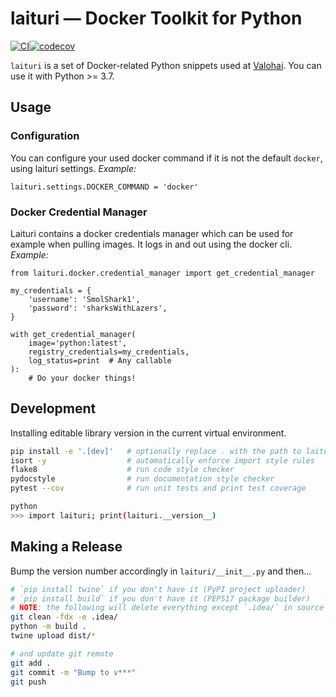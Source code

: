 # laituri — Docker Toolkit for Python

[![CI](https://github.com/valohai/laituri/actions/workflows/ci.yml/badge.svg)](https://github.com/valohai/laituri/actions/workflows/ci.yml)[![codecov](https://codecov.io/gh/valohai/laituri/branch/master/graph/badge.svg)](https://codecov.io/gh/valohai/laituri)

`laituri` is a set of Docker-related Python snippets used at [Valohai](https://valohai.com/). You can use it with Python >= 3.7.

## Usage

### Configuration
You can configure your used docker command if it is not the default `docker`, using laituri settings.
_Example:_
```
laituri.settings.DOCKER_COMMAND = 'docker'
```

### Docker Credential Manager
Laituri contains a docker credentials manager which can be used for example when pulling images. It logs in and out using the docker cli.
_Example:_
```
from laituri.docker.credential_manager import get_credential_manager

my_credentials = {
    'username': 'SmolShark1',
    'password': 'sharksWithLazers',
}

with get_credential_manager(
    image='python:latest',
    registry_credentials=my_credentials,
    log_status=print  # Any callable
):
    # Do your docker things!
```

## Development

Installing editable library version in the current virtual environment.

```bash
pip install -e '.[dev]'   # optionally replace . with the path to laituri source root
isort -y                  # automatically enforce import style rules
flake8                    # run code style checker
pydocstyle                # run documentation style checker
pytest --cov              # run unit tests and print test coverage

python
>>> import laituri; print(laituri.__version__)
```

## Making a Release

Bump the version number accordingly in `laituri/__init__.py` and then...

```bash
# `pip install twine` if you don't have it (PyPI project uploader)
# `pip install build` if you don't have it (PEP517 package builder)
# NOTE: the following will delete everything except `.idea/` in source directory but not tracked by git!
git clean -fdx -e .idea/
python -m build .
twine upload dist/*

# and update git remote
git add .
git commit -m "Bump to v***"
git push
```
